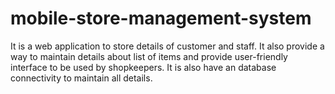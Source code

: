 # mobile-store-management-system
It is a web application to store details of customer and staff. It also provide a way to maintain details about list of items and provide user-friendly interface to be used by shopkeepers. It is also have an database connectivity to maintain all details.
